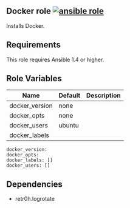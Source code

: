 Docker role [![ansible role](https://img.shields.io/badge/ansible-role-orange.svg)](https://galaxy.ansible.com/anarcher/docker/)
-----------

Installs Docker.

## Requirements

This role requires Ansible 1.4 or higher.


## Role Variables

| Name           | Default | Description |
|----------------|---------|-------------|
| docker_version | none    |             |
| docker_opts    | none    |             |
| docker_users   | ubuntu  |             |
| docker_labels  |         |             |

```
docker_version:
docker_opts:
docker_labels: []
docker_users: []
```

## Dependencies

- retr0h.logrotate

